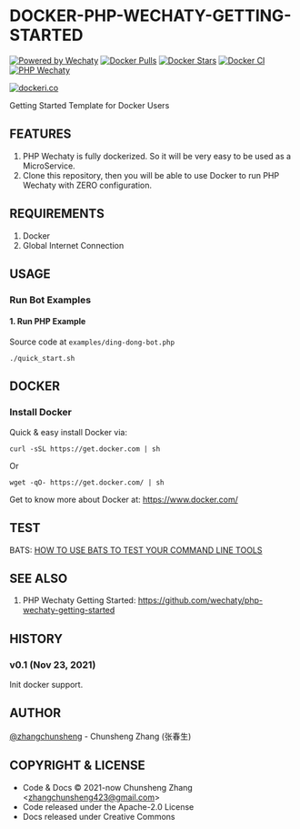 # DOCKER-PHP-WECHATY-GETTING-STARTED

[![Powered by Wechaty](https://img.shields.io/badge/Powered%20By-Wechaty-blue.svg)](https://github.com/wechaty/wechaty)
[![Docker Pulls](https://img.shields.io/docker/pulls/phpwechaty/php-wechaty.svg?maxAge=2592000)](https://hub.docker.com/r/phpwechaty/php-wechaty/)
[![Docker Stars](https://img.shields.io/docker/stars/phpwechaty/php-wechaty.svg?maxAge=2592000)](https://hub.docker.com/r/phpwechaty/php-wechaty/)
[![Docker CI](https://github.com/wechaty/docker-php-wechaty-getting-started/actions/workflows/docker.yml/badge.svg)](https://github.com/wechaty/docker-wechaty-getting-started/actions/workflows/docker.yml)
[![PHP Wechaty](https://img.shields.io/badge/wechaty-php--wechaty-blue.svg)](https://github.com/wechaty/php-wechaty)

[![dockeri.co](http://dockeri.co/image/phpwechaty/php-wechaty)](https://hub.docker.com/r/phpwechaty/php-wechaty/)

Getting Started Template for Docker Users

## FEATURES

1. PHP Wechaty is fully dockerized. So it will be very easy to be used as a MicroService.
1. Clone this repository, then you will be able to use Docker to run PHP Wechaty with ZERO configuration.

## REQUIREMENTS

1. Docker
1. Global Internet Connection

## USAGE

### Run Bot Examples

#### 1. Run PHP Example

Source code at `examples/ding-dong-bot.php`

```shell
./quick_start.sh
```

## DOCKER

### Install Docker

Quick & easy install Docker via:

```shell
curl -sSL https://get.docker.com | sh
```

Or

```shell
wget -qO- https://get.docker.com/ | sh
```

Get to know more about Docker at: <https://www.docker.com/>

## TEST

BATS: [HOW TO USE BATS TO TEST YOUR COMMAND LINE TOOLS](https://www.engineyard.com/blog/bats-test-command-line-tools)

## SEE ALSO

1. PHP Wechaty Getting Started: <https://github.com/wechaty/php-wechaty-getting-started>

## HISTORY

### v0.1 (Nov 23, 2021)

Init docker support.

## AUTHOR

[@zhangchunsheng](https://github.com/zhangchunsheng) - Chunsheng Zhang (张春生)

## COPYRIGHT & LICENSE

- Code & Docs © 2021-now Chunsheng Zhang \<zhangchunsheng423@gmail.com\>
- Code released under the Apache-2.0 License
- Docs released under Creative Commons
